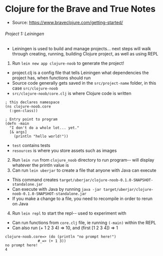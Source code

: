 # Clojure for the Brave and True Notes
- Source: https://www.braveclojure.com/getting-started/

###### Project 1: Leiningen
- Leiningen is used to build and manage projects... next steps will walk through creating, running, building Clojure project, as well as using REPL
1. Run `lein new app clojure-noob` to generate the project!
- project.clj is a config file that tells Leiningen what dependencies the project has, when functions should run
- Source code generally gets saved in the `src/project-name` folder, in this case `src/clojure-noob`
- `src/clojure-noob/core.clj` is where Clojure code is written
```
; this declares namespace
(ns clojure-noob.core
  (:gen-class))
```
```
; Entry point to program
(defn -main
  "I don't do a whole lot... yet."
  [& args]
    (println "hello world!"))
```
- `test` contains tests
- `resources` is where you store assets such as images
2. Run `lein run` from `clojure_noob` directory to run program-- will display whatever the println value is
3. Can run `lein uberjar` to create a file that anyone with Java can execute
- This command creates `target/uberjar/clojure-noob-0.1.0-SNAPSHOT-standalone.jar`
- Can execute with Java by running `java -jar target/uberjar/clojure-noob-0.1.0-SNAPSHOT-standalone.jar`
- If you make a change to a file, you need to recompile in order to rerun on Java
4. Run `lein repl` to start the repl-- used to experiment with
- Can run functions from `core.clj` file, ie running `(-main)` within the REPL
- Can also run (+ 1 2 3 4) => 10, and (first [1 2 3 4]) => 1
```
clojure-noob.core=> (do (println "no prompt here!")
               #_=> (+ 1 3))
no prompt here!
4
```